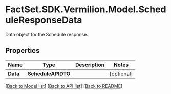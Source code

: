 # FactSet.SDK.Vermilion.Model.ScheduleResponseData
Data object for the Schedule response.

## Properties

Name | Type | Description | Notes
------------ | ------------- | ------------- | -------------
**Data** | [**ScheduleAPIDTO**](ScheduleAPIDTO.md) |  | [optional] 

[[Back to Model list]](../README.md#documentation-for-models) [[Back to API list]](../README.md#documentation-for-api-endpoints) [[Back to README]](../README.md)

